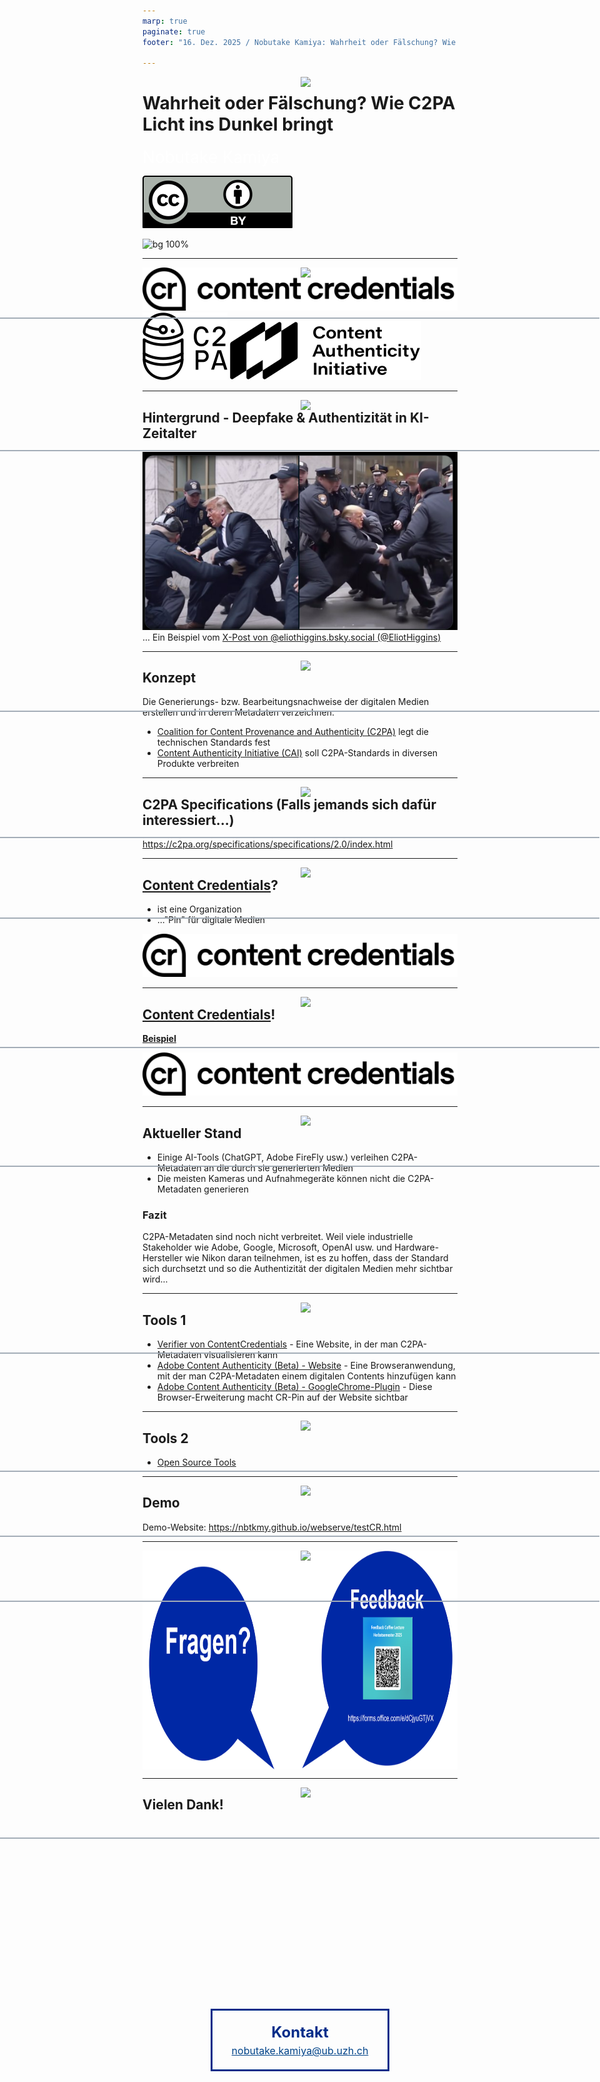 ```yaml
---
marp: true
paginate: true
footer: "16. Dez. 2025 / Nobutake Kamiya: Wahrheit oder Fälschung? Wie C2PA Licht ins Dunkel bringt"

---
```

<style>
@import 'default';
/* Bootstrap */
@import url('https://cdn.jsdelivr.net/npm/bootstrap@5.0.2/dist/css/bootstrap.min.css');
@import url('https://fonts.googleapis.com/css2?family=Kosugi&family=Roboto+Mono&display=swap');

:root {
  --theme-yellow: #FEDE00;
  --theme-red: #DC6027;
  --theme-blue: #0028A5;
  --theme-grey: #A3ADB7;
}
header {
  width: 100%;
  height: 80px;
  position: absolute;
  left: -1px;
}
.header_2nd {
  border-bottom: 2px solid var(--theme-grey);
}
.img_links {
  position: relative;
  left: 20px;
}
.img_center {
  display: block;
  margin: 0 auto;
}
.img_rechts {
  position: relative;
  left: 800px;
}
section h1 {
  font-size: 2.65rem;
  color: white;
}
section h2 {
    color: var(--theme-blue);
}
.text_white {
    font-size: 1.65rem;
    color: white;
}
.bg_grey {
    position: relative;
    left: -80px;
    width: 1600px;
    height: 520px;
    background-color: var(--theme-grey);
    text-indent: 100px;
    line-height: 200px;
}
.contact-box {
    /* Flexboxを使って子要素を中央に配置 */
    display: flex;
    flex-direction: column; /* 上から下へ並べる */
    justify-content: center; /* 縦方向の中央揃え */
    align-items: center; /* 横方向の中央揃え */

    /* ボックスのスタイル */
    width: 280px;
    padding: 20px 0;
    border: 3px solid #012c89ff; /* 枠線 */
    
    /* ページ全体で中央に配置する場合 */
    position: absolute;
    top: 83%;
    left: 50%;
    transform: translate(-50%, -50%);
  }
  .contact-box p:first-child {
    font-size: 24px;
    font-weight: bold;
    color: #012c89ff;
    margin: 0;
  }
  .contact-box p:last-child {
    font-size: 16px;
    color: #014389;
    text-decoration: underline; /* 下線 */
    margin: 5px 0 0 0;
  }


</style>
<header>
<img src="../uni_img/header_links.png" height=80% class="img_links"/>
<img src="../uni_img/header_rechts.svg" class="img_rechts"/>
</header>

# Wahrheit oder Fälschung? Wie C2PA Licht ins Dunkel bringt
<div class="text_white">
Nobutake Kamiya</div>

![width:100px](./img/by.svg)

![bg 100%](../uni_img/hintergrund_1page.jpg)

---

<header class="header_2nd">
<img src="../uni_img/header_links.png" height=80% class="img_links"/>
<img src="../uni_img/header_rechts.svg" class="img_rechts"/>
</header>

![bg width:300px](./img/contentcredentials_logo.svg)
![bg width:200px](./img/c2pa_logo.svg)
![bg width:200px](./img/CAI_logo.svg)



---

<header class="header_2nd">
<img src="../uni_img/header_links.png" height=80% class="img_links"/>
<img src="../uni_img/header_rechts.svg" class="img_rechts"/>
</header>

## Hintergrund - Deepfake & Authentizität in KI-Zeitalter

![width:400px](./img/fake_exp.png)
... Ein Beispiel vom [X-Post von @eliothiggins.bsky.social (@EliotHiggins)](https://x.com/EliotHiggins/status/1637927681734987777)



---

<header class="header_2nd">
<img src="../uni_img/header_links.png" height=80% class="img_links"/>
<img src="../uni_img/header_rechts.svg" class="img_rechts"/>
</header>

## Konzept 

Die Generierungs- bzw. Bearbeitungsnachweise der digitalen Medien erstellen und in deren Metadaten verzeichnen.
- [Coalition for Content Provenance and Authenticity (C2PA)](https://c2pa.org/) legt die technischen Standards fest
- [Content Authenticity Initiative (CAI)](https://contentauthenticity.org/) soll C2PA-Standards in diversen Produkte verbreiten

---

<header class="header_2nd">
<img src="../uni_img/header_links.png" height=80% class="img_links"/>
<img src="../uni_img/header_rechts.svg" class="img_rechts"/>
</header>

## C2PA Specifications (Falls jemands sich dafür interessiert...)

https://c2pa.org/specifications/specifications/2.0/index.html


---

<header class="header_2nd">
<img src="../uni_img/header_links.png" height=80% class="img_links"/>
<img src="../uni_img/header_rechts.svg" class="img_rechts"/>
</header>

## [Content Credentials](https://contentcredentials.org/)?

- ist eine Organization
- ..."Pin" für digitale Medien

![bg right width:300px](./img/contentcredentials_logo.svg)


---

<header class="header_2nd">
<img src="../uni_img/header_links.png" height=80% class="img_links"/>
<img src="../uni_img/header_rechts.svg" class="img_rechts"/>
</header>

## [Content Credentials](https://contentcredentials.org/)!

[__Beispiel__](https://contentcredentials.org/verify/?source=https%3A%2F%2Fcontentcredentials.org%2F_app%2Fimmutable%2Fassets%2Fhome2.91ab8f2d.jpg)

![bg right width:300px](./img/contentcredentials_logo.svg)

---

<header class="header_2nd">
<img src="../uni_img/header_links.png" height=80% class="img_links"/>
<img src="../uni_img/header_rechts.svg" class="img_rechts"/>
</header>

## Aktueller Stand

- Einige AI-Tools (ChatGPT, Adobe FireFly usw.) verleihen C2PA-Metadaten an die durch sie generierten Medien
- Die meisten Kameras und Aufnahmegeräte können nicht die C2PA-Metadaten generieren

### Fazit
C2PA-Metadaten sind noch nicht verbreitet. Weil viele industrielle Stakeholder wie Adobe, Google, Microsoft, OpenAI usw. und Hardware-Hersteller wie Nikon daran teilnehmen, ist es zu hoffen, dass der Standard sich durchsetzt und so die Authentizität der digitalen Medien mehr sichtbar wird... 

---


<header class="header_2nd">
<img src="../uni_img/header_links.png" height=80% class="img_links"/>
<img src="../uni_img/header_rechts.svg" class="img_rechts"/>
</header>

## Tools 1

- [Verifier von ContentCredentials](https://contentcredentials.org/verify) - Eine Website, in der man C2PA-Metadaten visualisieren kann
- [Adobe Content Authenticity (Beta) - Website](https://contentauthenticity.adobe.com/apply) - Eine Browseranwendung, mit der man C2PA-Metadaten einem digitalen Contents hinzufügen kann
- [Adobe Content Authenticity (Beta) - GoogleChrome-Plugin](https://helpx.adobe.com/ch_de/creative-cloud/help/cai/adobe-content-authenticity-chrome-browser-extension.html) - Diese Browser-Erweiterung macht CR-Pin auf der Website sichtbar


---

<header class="header_2nd">
<img src="../uni_img/header_links.png" height=80% class="img_links"/>
<img src="../uni_img/header_rechts.svg" class="img_rechts"/>
</header>

## Tools 2

- [Open Source Tools](https://opensource.contentauthenticity.org/docs/introduction/)

---

<header class="header_2nd">
<img src="../uni_img/header_links.png" height=80% class="img_links"/>
<img src="../uni_img/header_rechts.svg" class="img_rechts"/>
</header>

## Demo

Demo-Website:
https://nbtkmy.github.io/webserve/testCR.html




---
<header class="header_2nd">
<img src="../uni_img/header_links.png" height=80% class="img_links"/>
<img src="../uni_img/header_rechts.svg" class="img_rechts"/>
</header>

<a href="https://forms.office.com/e/dCjyuGTjVX" target="_blanc" rel="noopener noreferrer"><img src="./img/feedback.png" class="img_center" alt="feedback information" height="350"></a>
<div class="contact-box">
  <p>Kontakt</p>
  <p>nobutake.kamiya@ub.uzh.ch</p>
</div>




---

<header class="header_2nd">
<img src="../uni_img/header_links.png" height=80% class="img_links"/>
<img src="../uni_img/header_rechts.svg" class="img_rechts"/>
</header>

## Vielen Dank!


